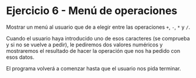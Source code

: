 # Ejercicio 6 - Menú de operaciones

Mostrar un menú al usuario que de a elegir entre las operaciones `+`, `-`, `*` y `/`. 

Cuando el usuario haya introducido uno de esos caracteres (se comprueba y si no se vuelve a pedir), le pediremos dos valores numéricos y mostraremos el resultado de hacer la operación que nos ha pedido con esos datos.

El programa volverá a comenzar hasta que el usuario nos pida terminar.
